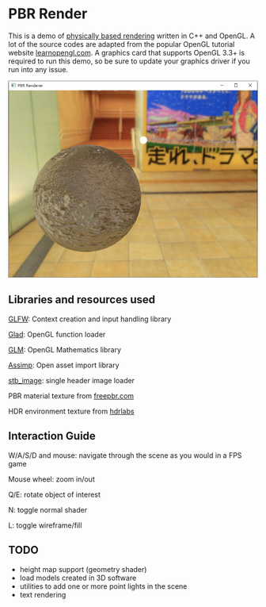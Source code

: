 # PBR Render

This is a demo of [physically based rendering](https://en.wikipedia.org/wiki/Physically_based_rendering) written in C++ and OpenGL. A lot of the source codes are adapted from the popular OpenGL tutorial website [learnopengl.com](https://learnopengl.com/). A graphics card that supports OpenGL 3.3+ is required to run this demo, so be sure to update your graphics driver if you run into any issue.

![screenshot](screenshot.jpg)

## Libraries and resources used

[GLFW](https://www.glfw.org/): Context creation and input handling library

[Glad](https://glad.dav1d.de/): OpenGL function loader

[GLM](https://glm.g-truc.net/): OpenGL Mathematics library

[Assimp](https://assimp.org/): Open asset import library

[stb_image](https://github.com/nothings/stb/blob/master/stb_image.h): single header image loader

PBR material texture from [freepbr.com](freepbr.com)

HDR environment texture from [hdrlabs](http://www.hdrlabs.com/sibl/archive/)

## Interaction Guide

W/A/S/D and mouse:  navigate through the scene as you would in a FPS game

Mouse wheel: zoom in/out

Q/E: rotate object of interest

N: toggle normal shader

L: toggle wireframe/fill

## TODO

- height map support (geometry shader)
- load models created in 3D software
- utilities to add one or more point lights in the scene
- text rendering

